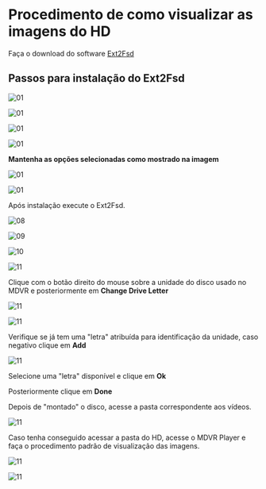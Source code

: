# Procedimento de como visualizar as imagens do HD

Faça o download do software [Ext2Fsd](https://storage.googleapis.com/v2tech/Ext2Fsd-0.52.exe)

## Passos para instalação do Ext2Fsd

![01](01.png)

![01](02.png)

![01](03.png)

![01](04.png)

**Mantenha as opções selecionadas como mostrado na imagem**

![01](05.png)

![01](06.png)

Após instalação execute o Ext2Fsd.

![08](08.png)

![09](09.png)

![10](10.png)

![11](11.png)

Clique com o botão direito do mouse sobre a unidade do disco usado no MDVR e posteriormente em **Change Drive Letter**

![11](13.png)

![11](14.png)

Verifique se já tem uma "letra" atribuída para identificação da unidade, caso negativo clique em **Add**

![11](15.png)

Selecione uma "letra" disponível e clique em **Ok**

Posteriormente clique em **Done**

Depois de "montado" o disco, acesse a pasta correspondente aos vídeos.

![11](16.png)

Caso tenha conseguido acessar a pasta do HD, acesse o MDVR Player e faça o procedimento padrão de visualização das imagens.

![11](17.png)

![11](18.png)
